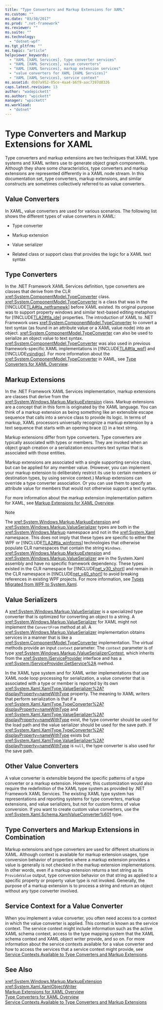 ```yaml
---
title: "Type Converters and Markup Extensions for XAML"
ms.custom: ""
ms.date: "03/30/2017"
ms.prod: ".net-framework"
ms.reviewer: ""
ms.suite: ""
ms.technology: 
  - "dotnet-wpf"
ms.tgt_pltfrm: ""
ms.topic: "article"
helpviewer_keywords: 
  - "XAML [XAML Services], type converter services"
  - "XAML [XAML Services], value converters"
  - "XAML [XAML Services], markup extension services"
  - "value converters for XAML [XAML Services]"
  - "XAML [XAML Services], service context"
ms.assetid: db07a952-05ce-4aa4-b6f9-aac7397d0326
caps.latest.revision: 13
author: "wadepickett"
ms.author: "wpickett"
manager: "wpickett"
ms.workload: 
  - "dotnet"
---
```

# Type Converters and Markup Extensions for XAML
Type converters and markup extensions are two techniques that XAML type systems and XAML writers use to generate object graph components. Although they share some characteristics, type converters and markup extensions are represented differently in a XAML node stream. In this documentation set, type converters, markup extensions, and similar constructs are sometimes collectively referred to as value converters.  
  
<a name="value_converters"></a>   
## Value Converters  
 In XAML, value converters are used for various scenarios. The following list shows the different types of value converters in XAML:  
  
-   Type converter  
  
-   Markup extension  
  
-   Value serializer  
  
-   Related class or support class that provides the logic for a XAML text syntax  
  
<a name="type_converters"></a>   
## Type Converters  
 In the .NET Framework XAML Services definition, type converters are classes that derive from the CLR <xref:System.ComponentModel.TypeConverter> class. <xref:System.ComponentModel.TypeConverter> is a class that was in the [!INCLUDE[TLA#tla_netframewk](../../../includes/tlasharptla-netframewk-md.md)] before XAML existed. Its original purpose was to support property windows and similar text-based editing metaphors for [!INCLUDE[TLA2#tla_ide](../../../includes/tla2sharptla-ide-md.md)] properties. The introduction of XAML to .NET Framework uses <xref:System.ComponentModel.TypeConverter> to convert a text syntax (as found in an attribute value or a XAML value node) into an object. <xref:System.ComponentModel.TypeConverter> can also be used to serialize an object value to text syntax. <xref:System.ComponentModel.TypeConverter> was also used in previous framework-specific XAML implementations in [!INCLUDE[TLA#tla_wpf](../../../includes/tlasharptla-wpf-md.md)] and [!INCLUDE[vsindigo](../../../includes/vsindigo-md.md)]. For more information about the <xref:System.ComponentModel.TypeConverter> in XAML, see [Type Converters for XAML Overview](../../../docs/framework/xaml-services/type-converters-for-xaml-overview.md).  
  
<a name="markup_extensions"></a>   
## Markup Extensions  
 In the .NET Framework XAML Services implementation, markup extensions are classes that derive from the <xref:System.Windows.Markup.MarkupExtension> class. Markup extensions are a concept that in this form is originated by the XAML language. You can think of a markup extension as being something like an extensible escape sequence that calls into a service class to provide its logic. In terms of markup, XAML processors universally recognize a markup extension by a text sequence that starts with an opening brace ({) in a text string.  
  
 Markup extensions differ from type converters. Type converters are typically associated with types or members. They are invoked when an object graph creation or a serialization encounters text syntax that is associated with those entities.  
  
 Markup extensions are associated with a single supporting service class, but can be applied for any member value. (However, you can implement your markup extension to deliberately restrict its use to certain members or destination types, by using service context.) Markup extensions can override a type converter association. Or you can use them to specify an attribute value for members that would not otherwise support a text syntax.  
  
 For more information about the markup extension implementation pattern for XAML, see [Markup Extensions for XAML Overview](../../../docs/framework/xaml-services/markup-extensions-for-xaml-overview.md).  
  
> [!NOTE]
>  The <xref:System.Windows.Markup.MarkupExtension> and <xref:System.Windows.Markup.ValueSerializer> types are both in the <xref:System.Windows.Markup> namespace and not in the <xref:System.Xaml> namespace. This does not imply that these types are specific to either the WPF or [!INCLUDE[TLA2#tla_winforms](../../../includes/tla2sharptla-winforms-md.md)] technologies that otherwise populate CLR namespaces that contain the string `Windows`. <xref:System.Windows.Markup.MarkupExtension> and <xref:System.Windows.Markup.ValueSerializer> are in the System.Xaml assembly and have no specific framework dependency. These types existed in the CLR namespace for [!INCLUDE[net_v30_short](../../../includes/net-v30-short-md.md)] and remain in the CLR namespace in [!INCLUDE[net_v40_short](../../../includes/net-v40-short-md.md)] to avoid breaking references in existing WPF projects. For more information, see [Types Migrated from WPF to System.Xaml](../../../docs/framework/xaml-services/types-migrated-from-wpf-to-system-xaml.md).  
  
<a name="value_serializers"></a>   
## Value Serializers  
 A <xref:System.Windows.Markup.ValueSerializer> is a specialized type converter that is optimized for converting an object to a string. A <xref:System.Windows.Markup.ValueSerializer> for XAML might not implement the `ConvertFrom` method at all. A <xref:System.Windows.Markup.ValueSerializer> implementation obtains services in a manner that is like a <xref:System.ComponentModel.TypeConverter> implementation. The virtual methods provide an input `context` parameter. The `context` parameter is of type <xref:System.Windows.Markup.IValueSerializerContext>, which inherits from the <xref:System.IServiceProvider> interface and has a <xref:System.IServiceProvider.GetService%2A> method.  
  
 In the XAML type system and for XAML writer implementations that use XAML node loop processing for serialization, a value converter that is associated with a type or member is reported by its own <xref:System.Xaml.XamlType.ValueSerializer%2A?displayProperty=nameWithType> property. The meaning to XAML writers that perform serialization is that if a <xref:System.Xaml.XamlType.TypeConverter%2A?displayProperty=nameWithType> and <xref:System.Xaml.XamlType.ValueSerializer%2A?displayProperty=nameWithType> exist, the type converter should be used for the load path and the value serializer should be used for the save path. If <xref:System.Xaml.XamlType.TypeConverter%2A?displayProperty=nameWithType> exists but <xref:System.Xaml.XamlType.ValueSerializer%2A?displayProperty=nameWithType> is `null`, the type converter is also used for the save path.  
  
<a name="other_value_converters"></a>   
## Other Value Converters  
 A value converter is extensible beyond the specific patterns of a type converter or a markup extension. However, this customization would also require the redefinition of the XAML type system as provided by .NET Framework XAML Services. The existing XAML type system has representations and reporting systems for type converters, markup extensions, and value serializers, but not for custom forms of value conversion. If you want to create custom value converters, use the <xref:System.Xaml.Schema.XamlValueConverter%601> type.  
  
<a name="type_converters_and_markup_extensions_in_combination"></a>   
## Type Converters and Markup Extensions in Combination  
 Markup extensions and type converters are used for different situations in XAML. Although context is available for markup extension usages, type conversion behavior of properties where a markup extension provides a value is generally is not checked in the markup extension implementations. In other words, even if a markup extension returns a text string as its `ProvideValue` output, type conversion behavior on that string as applied to a specific property or property value type is not invoked. Generally, the purpose of a markup extension is to process a string and return an object without any type converter involved.  
  
<a name="service_context_for_a_value_converter"></a>   
## Service Context for a Value Converter  
 When you implement a value converter, you often need access to a context in which the value converter is applied. This context is known as the service context. The service context might include information such as the active XAML schema context, access to the type mapping system that the XAML schema context and XAML object writer provide, and so on. For more information about the service contexts available for a value converter and how to access the services that a service context might provide, see [Service Contexts Available to Type Converters and Markup Extensions](../../../docs/framework/xaml-services/service-contexts-available-to-type-converters-and-markup-extensions.md).  
  
## See Also  
 <xref:System.Windows.Markup.MarkupExtension>  
 <xref:System.Xaml.XamlObjectWriter>  
 [Markup Extensions for XAML Overview](../../../docs/framework/xaml-services/markup-extensions-for-xaml-overview.md)  
 [Type Converters for XAML Overview](../../../docs/framework/xaml-services/type-converters-for-xaml-overview.md)  
 [Service Contexts Available to Type Converters and Markup Extensions](../../../docs/framework/xaml-services/service-contexts-available-to-type-converters-and-markup-extensions.md)
